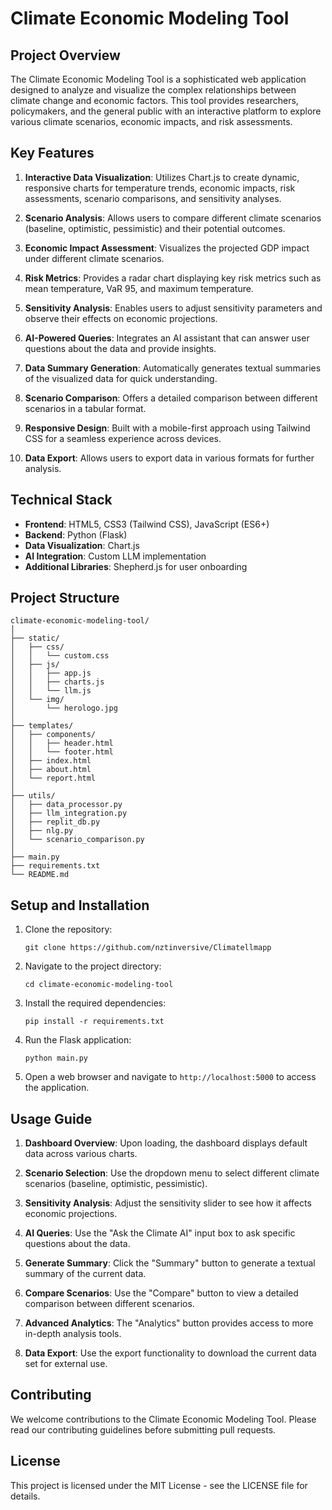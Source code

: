 # Climate Economic Modeling Tool

## Project Overview

The Climate Economic Modeling Tool is a sophisticated web application designed to analyze and visualize the complex relationships between climate change and economic factors. This tool provides researchers, policymakers, and the general public with an interactive platform to explore various climate scenarios, economic impacts, and risk assessments.

## Key Features

1. **Interactive Data Visualization**: Utilizes Chart.js to create dynamic, responsive charts for temperature trends, economic impacts, risk assessments, scenario comparisons, and sensitivity analyses.

2. **Scenario Analysis**: Allows users to compare different climate scenarios (baseline, optimistic, pessimistic) and their potential outcomes.

3. **Economic Impact Assessment**: Visualizes the projected GDP impact under different climate scenarios.

4. **Risk Metrics**: Provides a radar chart displaying key risk metrics such as mean temperature, VaR 95, and maximum temperature.

5. **Sensitivity Analysis**: Enables users to adjust sensitivity parameters and observe their effects on economic projections.

6. **AI-Powered Queries**: Integrates an AI assistant that can answer user questions about the data and provide insights.

7. **Data Summary Generation**: Automatically generates textual summaries of the visualized data for quick understanding.

8. **Scenario Comparison**: Offers a detailed comparison between different scenarios in a tabular format.

9. **Responsive Design**: Built with a mobile-first approach using Tailwind CSS for a seamless experience across devices.

10. **Data Export**: Allows users to export data in various formats for further analysis.

## Technical Stack

- **Frontend**: HTML5, CSS3 (Tailwind CSS), JavaScript (ES6+)
- **Backend**: Python (Flask)
- **Data Visualization**: Chart.js
- **AI Integration**: Custom LLM implementation
- **Additional Libraries**: Shepherd.js for user onboarding

## Project Structure

```
climate-economic-modeling-tool/
│
├── static/
│   ├── css/
│   │   └── custom.css
│   ├── js/
│   │   ├── app.js
│   │   ├── charts.js
│   │   └── llm.js
│   └── img/
│       └── herologo.jpg
│
├── templates/
│   ├── components/
│   │   ├── header.html
│   │   └── footer.html
│   ├── index.html
│   ├── about.html
│   └── report.html
│
├── utils/
│   ├── data_processor.py
│   ├── llm_integration.py
│   ├── replit_db.py
│   ├── nlg.py
│   └── scenario_comparison.py
│
├── main.py
├── requirements.txt
└── README.md
```

## Setup and Installation

1. Clone the repository:
   ```
   git clone https://github.com/nztinversive/Climatellmapp
   ```

2. Navigate to the project directory:
   ```
   cd climate-economic-modeling-tool
   ```

3. Install the required dependencies:
   ```
   pip install -r requirements.txt
   ```

4. Run the Flask application:
   ```
   python main.py
   ```

5. Open a web browser and navigate to `http://localhost:5000` to access the application.

## Usage Guide

1. **Dashboard Overview**: Upon loading, the dashboard displays default data across various charts.

2. **Scenario Selection**: Use the dropdown menu to select different climate scenarios (baseline, optimistic, pessimistic).

3. **Sensitivity Analysis**: Adjust the sensitivity slider to see how it affects economic projections.

4. **AI Queries**: Use the "Ask the Climate AI" input box to ask specific questions about the data.

5. **Generate Summary**: Click the "Summary" button to generate a textual summary of the current data.

6. **Compare Scenarios**: Use the "Compare" button to view a detailed comparison between different scenarios.

7. **Advanced Analytics**: The "Analytics" button provides access to more in-depth analysis tools.

8. **Data Export**: Use the export functionality to download the current data set for external use.

## Contributing

We welcome contributions to the Climate Economic Modeling Tool. Please read our contributing guidelines before submitting pull requests.

## License

This project is licensed under the MIT License - see the LICENSE file for details.

